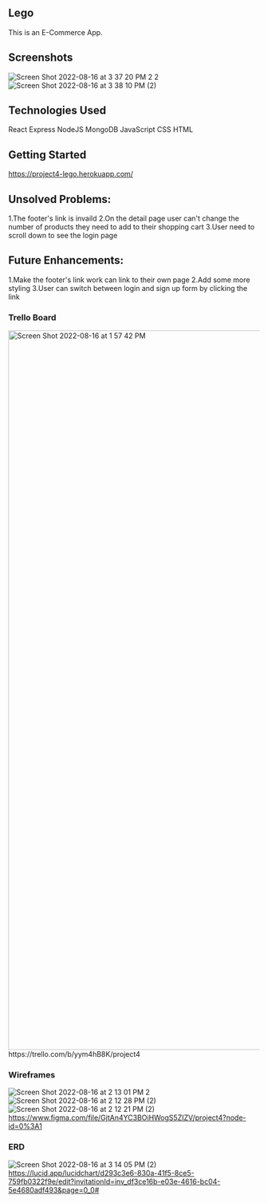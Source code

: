 ## Lego
This is an E-Commerce App. 
## Screenshots
![Screen Shot 2022-08-16 at 3 37 20 PM 2 2](https://user-images.githubusercontent.com/105684279/184998028-bb8a4de5-f78d-410f-925a-c05aa0ff36f9.png)
![Screen Shot 2022-08-16 at 3 38 10 PM (2)](https://user-images.githubusercontent.com/105684279/184998037-0011be64-3193-495f-a39c-e1f7c20a66ab.png)


## Technologies Used
React Express NodeJS MongoDB JavaScript CSS HTML

## Getting Started
https://project4-lego.herokuapp.com/

## Unsolved Problems: 
1.The footer's link is invaild
2.On the detail page user can't change the number of products they need to add to their shopping cart
3.User need to scroll down to see the login page 


## Future Enhancements:
1.Make the footer's link work can link to their own page
2.Add some more styling 
3.User can switch between login and sign up form by clicking the link

### Trello Board
<img width="1440" alt="Screen Shot 2022-08-16 at 1 57 42 PM" src="https://user-images.githubusercontent.com/105684279/184998099-25f9eda2-828f-46ad-850e-0ea8e9c10517.png">
https://trello.com/b/yym4hB8K/project4

### Wireframes
![Screen Shot 2022-08-16 at 2 13 01 PM 2](https://user-images.githubusercontent.com/105684279/184998125-b915ba9b-6f76-4b0d-af8f-b8e322224796.png)
![Screen Shot 2022-08-16 at 2 12 28 PM (2)](https://user-images.githubusercontent.com/105684279/184998139-ea73e077-f889-4aaa-8f26-28d9a11a5458.png)
![Screen Shot 2022-08-16 at 2 12 21 PM (2)](https://user-images.githubusercontent.com/105684279/184998151-d1fb9eb8-737d-40d4-bf79-af16017cbc2e.png)
https://www.figma.com/file/GjtAn4YC3BOiHWogS5ZIZV/project4?node-id=0%3A1

### ERD
![Screen Shot 2022-08-16 at 3 14 05 PM (2)](https://user-images.githubusercontent.com/105684279/184998202-52ca00b9-21ca-4ff3-8c4c-d5e8f2f750d7.png)
https://lucid.app/lucidchart/d293c3e6-830a-41f5-8ce5-759fb0322f9e/edit?invitationId=inv_df3ce16b-e03e-4616-bc04-5e4680adf493&page=0_0#
